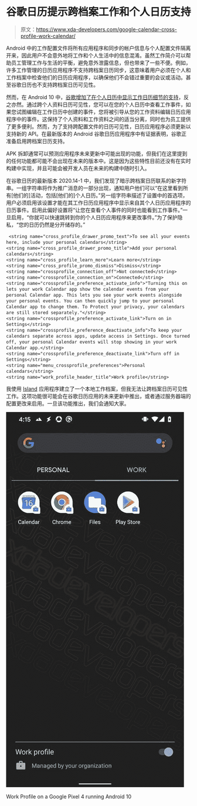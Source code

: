 # 谷歌日历提示跨档案工作和个人日历支持

> 原文：<https://www.xda-developers.com/google-calendar-cross-profile-work-calendar/>

Android 中的工作配置文件将所有应用程序和同步的帐户信息与个人配置文件隔离开来，因此用户不会意外地将工作和个人生活中的信息混淆。虽然工作简介可以帮助员工管理工作与生活的平衡，避免意外泄露信息，但也带来了一些不便。例如，许多工作管理的日历应用程序不支持跨档案日历同步，这意味着用户必须在个人和工作档案中检查他们的日历应用程序，以确保他们不会错过重要的会议或活动。甚至谷歌日历也不支持跨档案日历可见性。

然而，在 Android 10 中，[谷歌增加了在个人日历中显示工作日历细节的支持](https://developer.android.com/work/versions/android-10#access_to_work_profile_calendars)，反之亦然。通过跨个人资料日历可见性，您可以在您的个人日历中查看工作事件，如果您试图编辑在工作日历中创建的事件，您将被引导从您的工作资料编辑日历应用程序中的事件。这保持了个人资料和工作资料之间的适当分离，同时也为员工提供了更多便利。然而，为了支持跨配置文件的日历可见性，日历应用程序必须更新以支持新的 API。在最新版本的 Android 谷歌日历应用程序中有证据表明，谷歌正准备启用跨档案日历支持。

APK 拆卸通常可以预测应用程序未来更新中可能出现的功能，但我们在这里提到的任何功能都可能不会出现在未来的版本中。这是因为这些特性目前还没有在实时构建中实现，并且可能会被开发人员在未来的构建中随时引入。

在谷歌日历的最新版本 2020.14-1 中，我们发现了暗示跨档案日历联系的新字符串。一组字符串将作为推广消息的一部分出现，通知用户他们可以“在这里看到所有[他们的]活动，包括[他们的]个人日历。”另一组字符串描述了设置中的首选项，用户必须启用该设置才能在其工作日历应用程序中显示来自其个人日历应用程序的日历事件。启用此偏好设置将“让您在查看个人事件的同时也能看到工作事件。”一旦启用，“你就可以快速跳转到你的个人日历应用程序来更改事件。”为了保护隐私，“您的日历仍然是分开储存的。”

```
 <string name="cross_profile_drawer_promo_text">To see all your events here, include your personal calendars</string>
<string name="cross_profile_drawer_promo_title">Add your personal calendars</string>
<string name="cross_profile_learn_more">Learn more</string>
<string name="cross_profile_promo_dismiss">Dismiss</string>
<string name="crossprofile_connection_off">Not connected</string>
<string name="crossprofile_connection_on">Connected</string>
<string name="crossprofile_preference_activate_info">"Turning this on lets your work Calendar app show the calendar events from your personal Calendar app. This lets you see your work events alongside your personal events. You can then quickly jump to your personal Calendar app to change them. To Protect your privacy, your calendars are still stored separately."</string>
<string name="crossprofile_preference_activate_link">Turn on in Settings</string>
<string name="crossprofile_preference_deactivate_info">To keep your calendars separate across apps, update access in Settings. Once turned off, your personal Calendar events will stop showing in your work Calendar app.</string>
<string name="crossprofile_preference_deactivate_link">Turn off in Settings</string>
<string name="menu_crossprofile_preferences">Personal calendars</string>
<string name="work_profile_header_title">Work profile</string> 
```

我使用 [Island](https://forum.xda-developers.com/android/apps-games/closed-beta-test-incoming-companion-app-t3366295) 应用程序建立了一个本地工作档案，但我无法让跨档案日历可见性工作。这项功能很可能会在谷歌日历应用的未来更新中推出，或者通过服务器端的配置更改来启用。一旦该功能推出，我们会通知大家。

 <picture>![](img/1d229a7358070338e6c507a98bc0c403.png)</picture> 

Work Profile on a Google Pixel 4 running Android 10